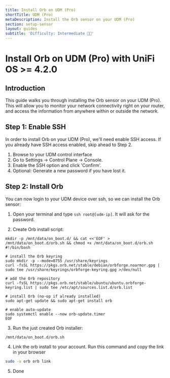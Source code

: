 ```yaml
---
title: Install Orb on UDM (Pro)
shortTitle: UDM (Pro)
metaDescription: Install the Orb sensor on your UDM (Pro)
section: setup-sensor
layout: guides
subtitle: 'Difficulty: Intermediate 🧑‍🔬'
---
```


# Install Orb on UDM (Pro) with UniFi OS >= 4.2.0

## Introduction

This guide walks you through installing the Orb sensor on your UDM (Pro). This will allow you to monitor your network connectivity right on your router, and access the information from anywhere within or outside the network.

## Step 1: Enable SSH

In order to install Orb on your UDM (Pro), we'll need enable SSH access. If you already have SSH access enabled, skip ahead to Step 2.

1. Browse to your UDM control interface
2. Go to Settings -> Control Plane -> Console.
3. Enable the SSH option and click 'Confirm'.
4. Optional: Generate a new password if you have lost it.

## Step 2: Install Orb

You can now login to your UDM device over ssh, so we can install the Orb sensor:

1. Open your terminal and type `ssh root@[udm-ip]`. It will ask for the password.

2. Create Orb install script:

```
mkdir -p /mnt/data/on_boot.d/ && cat <<'EOF' > /mnt/data/on_boot.d/orb.sh && chmod +x /mnt/data/on_boot.d/orb.sh
#!/bin/bash

# install the Orb keyring
sudo mkdir -p --mode=0755 /usr/share/keyrings
curl -fsSL https://pkgs.orb.net/stable/debian/orbforge.noarmor.gpg | sudo tee /usr/share/keyrings/orbforge-keyring.gpg >/dev/null

# add the Orb repository
curl -fsSL https://pkgs.orb.net/stable/ubuntu/ubuntu.orbforge-keyring.list | sudo tee /etc/apt/sources.list.d/orb.list

# install Orb (no-op if already installed)
sudo apt-get update && sudo apt-get install orb

# enable auto-update
sudo systemctl enable --now orb-update.timer
EOF
```

3. Run the just created Orb installer:

```
/mnt/data/on_boot.d/orb.sh
```

4. Link the orb install to your account. Run this command and copy the link in your browser

```bash
sudo -u orb orb link
```

5. Done